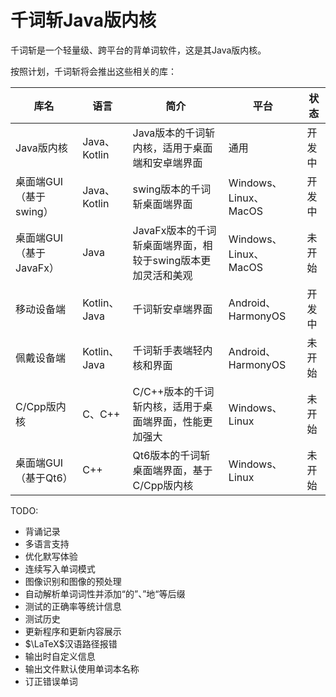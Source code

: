 # 千词斩Java版内核

千词斩是一个轻量级、跨平台的背单词软件，这是其Java版内核。

按照计划，千词斩将会推出这些相关的库：

| 库名               | 语言          | 简介                                  | 平台                  | 状态  |
|------------------|-------------|-------------------------------------|---------------------|-----|
| Java版内核          | Java、Kotlin | Java版本的千词斩内核，适用于桌面端和安卓端界面           | 通用                  | 开发中 |
| 桌面端GUI（基于swing）  | Java、Kotlin | swing版本的千词斩桌面端界面                    | Windows、Linux、MacOS | 开发中 |
| 桌面端GUI（基于JavaFx） | Java        | JavaFx版本的千词斩桌面端界面，相较于swing版本更加灵活和美观 | Windows、Linux、MacOS | 未开始 |
| 移动设备端            | Kotlin、Java | 千词斩安卓端界面                            | Android、HarmonyOS   | 开发中 |
| 佩戴设备端            | Kotlin、Java | 千词斩手表端轻内核和界面                        | Android、HarmonyOS   | 未开始 |
| C/Cpp版内核         | C、C++       | C/C++版本的千词斩内核，适用于桌面端界面，性能更加强大       | Windows、Linux       | 未开始 |
| 桌面端GUI（基于Qt6）    | C++         | Qt6版本的千词斩桌面端界面，基于C/Cpp版内核           | Windows、Linux       | 未开始 |

TODO:

- 背诵记录
- 多语言支持
- 优化默写体验
- 连续写入单词模式
- 图像识别和图像的预处理
- 自动解析单词词性并添加“的”、”地“等后缀
- 测试的正确率等统计信息
- 测试历史
- 更新程序和更新内容展示
- $\LaTeX$汉语路径报错
- 输出时自定义信息
- 输出文件默认使用单词本名称
- 订正错误单词
